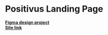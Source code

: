# Positivus Landing Page
[**Figma design project**](https://www.figma.com/file/eHFHB4Qu58TCBARDTlVCrz/Positivus)
\
[**Site link**](https://ma-g-i-c.gitlab.io/positivus)
